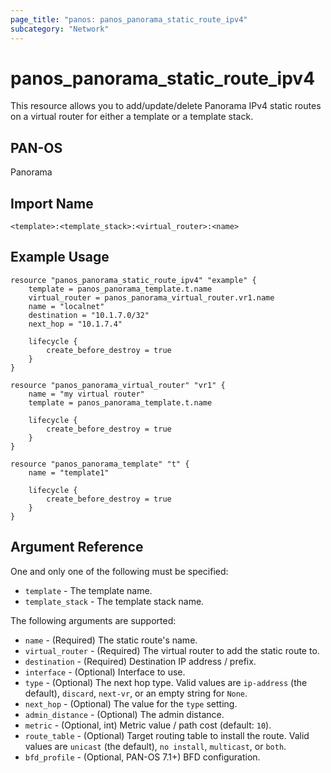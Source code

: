 ```yaml
---
page_title: "panos: panos_panorama_static_route_ipv4"
subcategory: "Network"
---
```


# panos_panorama_static_route_ipv4

This resource allows you to add/update/delete Panorama IPv4 static routes on a
virtual router for either a template or a template stack.


## PAN-OS

Panorama


## Import Name

```shell
<template>:<template_stack>:<virtual_router>:<name>
```


## Example Usage

```hcl
resource "panos_panorama_static_route_ipv4" "example" {
    template = panos_panorama_template.t.name
    virtual_router = panos_panorama_virtual_router.vr1.name
    name = "localnet"
    destination = "10.1.7.0/32"
    next_hop = "10.1.7.4"

    lifecycle {
        create_before_destroy = true
    }
}

resource "panos_panorama_virtual_router" "vr1" {
    name = "my virtual router"
    template = panos_panorama_template.t.name

    lifecycle {
        create_before_destroy = true
    }
}

resource "panos_panorama_template" "t" {
    name = "template1"

    lifecycle {
        create_before_destroy = true
    }
}
```

## Argument Reference

One and only one of the following must be specified:

* `template` - The template name.
* `template_stack` - The template stack name.

The following arguments are supported:

* `name` - (Required) The static route's name.
* `virtual_router` - (Required) The virtual router to add the static
  route to.
* `destination` - (Required) Destination IP address / prefix.
* `interface` - (Optional) Interface to use.
* `type` - (Optional) The next hop type.  Valid values are `ip-address` (the
  default), `discard`, `next-vr`, or an empty string for `None`.
* `next_hop` - (Optional) The value for the `type` setting.
* `admin_distance` - (Optional) The admin distance.
* `metric` - (Optional, int) Metric value / path cost (default: `10`).
* `route_table` - (Optional) Target routing table to install the route.  Valid
  values are `unicast` (the default), `no install`, `multicast`, or `both`.
* `bfd_profile` - (Optional, PAN-OS 7.1+) BFD configuration.
